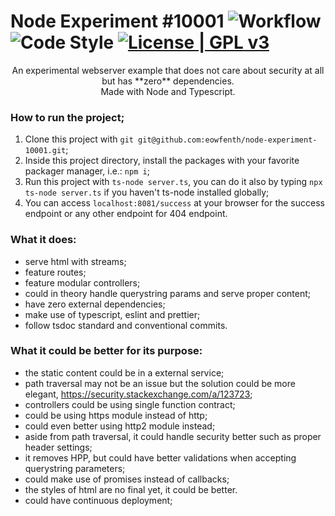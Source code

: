 # Node Experiment #10001 ![Workflow](https://github.com/eowfenth/node-experiment-10001/workflows/Workflow/badge.svg?branch=master) ![Code Style](https://img.shields.io/badge/code%20style-airbnb-green.svg) [![License | GPL v3](https://img.shields.io/badge/License-GPLv3-blue.svg)](https://www.gnu.org/licenses/gpl-3.0)
<div align="center">An experimental webserver example that does not care about security at all but has **zero** dependencies.</div>
<div align="center">Made with Node and Typescript.</div>

### How to run the project;

1. Clone this project with `git git@github.com:eowfenth/node-experiment-10001.git`;
2. Inside this project directory, install the packages with your favorite packager manager, i.e.: `npm i`;
3. Run this project with `ts-node server.ts`, you can do it also by typing `npx ts-node server.ts` if you haven't ts-node installed globally;
4. You can access `localhost:8081/success` at your browser for the success endpoint or any other endpoint for 404 endpoint.

### What it does:

- serve html with streams;
- feature routes;
- feature modular controllers;
- could in theory handle querystring params and serve proper content;
- have zero external dependencies;
- make use of typescript, eslint and prettier;
- follow tsdoc standard and conventional commits.

### What it could be better for its purpose:

- the static content could be in a external service;
- path traversal may not be an issue but the solution could be more elegant, https://security.stackexchange.com/a/123723;
- controllers could be using single function contract;
- could be using https module instead of http;
- could even better using http2 module instead;
- aside from path traversal, it could handle security better such as proper header settings;
- it removes HPP, but could have better validations when accepting querystring parameters;
- could make use of promises instead of callbacks;
- the styles of html are no final yet, it could be better.
- could have continuous deployment;
